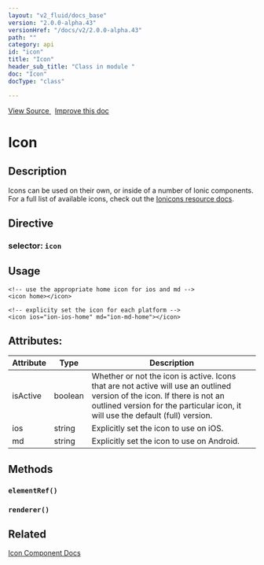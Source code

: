 ```yaml
---
layout: "v2_fluid/docs_base"
version: "2.0.0-alpha.43"
versionHref: "/docs/v2/2.0.0-alpha.43"
path: ""
category: api
id: "icon"
title: "Icon"
header_sub_title: "Class in module "
doc: "Icon"
docType: "class"

---
```





<div class="improve-docs">
<a href='http://github.com/driftyco/ionic2/tree/master/ionic/components/icon/icon.ts#L2'>
View Source
</a>
&nbsp;
<a href='http://github.com/driftyco/ionic2/edit/master/ionic/components/icon/icon.ts#L2'>
Improve this doc
</a>
</div>





<h1 class="api-title">


Icon






</h1>






<!-- description -->
<h2>Description</h2>

<p>Icons can be used on their own, or inside of a number of Ionic components. For a full list of available icons,
check out the <a href="../../../../resources/ionicons">Ionicons resource docs</a>.</p>


<h2>Directive</h2>
<h3>selector: <code>icon</code></h3>
<!-- @usage tag -->

<h2>Usage</h2>

<pre><code class="lang-html">&lt;!-- use the appropriate home icon for ios and md --&gt;
&lt;icon home&gt;&lt;/icon&gt;

&lt;!-- explicity set the icon for each platform --&gt;
&lt;icon ios=&quot;ion-ios-home&quot; md=&quot;ion-md-home&quot;&gt;&lt;/icon&gt;
</code></pre>




<!-- @property tags -->

<h2>Attributes:</h2>
<table class="table" style="margin:0;">
<thead>
<tr>
<th>Attribute</th>
















<th>Type</th>


<th>Description</th>
</tr>
</thead>
<tbody>

<tr>
<td>
isActive
</td>


<td>
boolean
</td>


<td>
Whether or not the icon is active. Icons that are not active will use an outlined version of the icon.
If there is not an outlined version for the particular icon, it will use the default (full) version.
</td>
</tr>

<tr>
<td>
ios
</td>


<td>
string
</td>


<td>
Explicitly set the icon to use on iOS.
</td>
</tr>

<tr>
<td>
md
</td>


<td>
string
</td>


<td>
Explicitly set the icon to use on Android.
</td>
</tr>

</tbody>
</table>


<!-- methods on the class -->

<h2>Methods</h2>

<div id="elementRef"></div>

<h3>
<code>elementRef()</code>
  

</h3>












<div id="renderer"></div>

<h3>
<code>renderer()</code>
  

</h3>










<!-- related link -->

<h2>Related</h2>

<a href='/docs/v2/components#icons'>Icon Component Docs</a><!-- end content block -->


<!-- end body block -->

